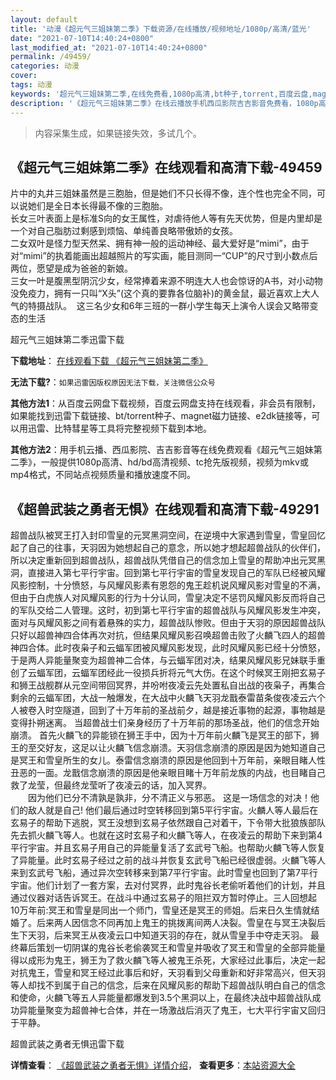 ```yaml
---
layout: default
title: '动漫《超元气三姐妹第二季》下载资源/在线播放/视频地址/1080p/高清/蓝光'
date: "2021-07-10T14:40:24+0800"
last_modified_at: "2021-07-10T14:40:24+0800"
permalink: /49459/
categories: 动漫
cover:
tags: 动漫
keywords: '超元气三姐妹第二季,在线免费看,1080p高清,bt种子,torrent,百度云盘,magnet,磁力链,迅雷下载资源'
description: '《超元气三姐妹第二季》在线云播放手机西瓜影院吉吉影音免费看，1080p高清bd/hd未删减完整版和tc抢先枪版，mkv/mp4格式，附带bt/torrent种子、magnet/磁力链、百度云盘、网盘资源迅雷下载链接'
---
```


>内容采集生成，如果链接失效，多试几个。


## 《超元气三姐妹第二季》在线观看和高清下载-49459

片中的丸井三姐妹虽然是三胞胎，但是她们不只长得不像，连个性也完全不同，可以说她们是全日本长得最不像的三胞胎。<br /> 长女三叶表面上是标准S向的女王属性，对虐待他人等有先天优势，但是内里却是一个对自己脂肪过剩感到烦恼、单纯善良略带傲娇的女孩。<br /> 二女双叶是怪力型天然呆、拥有神一般的运动神经、最大爱好是“mimi”，由于对“mimi”的执着能画出超越照片的写实画，能目测同一“CUP”的尺寸到小数点后两位，愿望是成为爸爸的新娘。<br /> 三女一叶是腹黑型阴沉少女，经常捧着来源不明连大人也会惊讶的A书，对小动物没免疫力，拥有一只叫“X头&rdquo;(这个真的要靠各位脑补)的黄金鼠，最近喜欢上大人气的特摄战队。&nbsp; 这三名少女和6年三班的一群小学生每天上演令人误会又略带变态的生活


超元气三姐妹第二季迅雷下载

**下载地址**： [在线观看下载 《超元气三姐妹第二季》](https://www.993dy.com//vod-detail-id-4140.html) 


**无法下载?**：`如果迅雷因版权原因无法下载，关注微信公众号 `

**其他方法1**：从百度云网盘下载视频，百度云网盘支持在线观看，非会员有限制，如果能找到迅雷下载链接、bt/torrent种子、magnet磁力链接、e2dk链接等，可以用迅雷、比特彗星等工具将完整视频下载到本地。

**其他方法2**：用手机云播、西瓜影院、吉吉影音等在线免费观看《超元气三姐妹第二季》，一般提供1080p高清、hd/bd高清视频、tc抢先版视频，视频为mkv或mp4格式，不同站点视频质量和播放速度不同。


## 《超兽武装之勇者无惧》在线观看和高清下载-49291

超兽战队被冥王打入封印雪皇的元冥黑洞空间，在逆境中大家遇到雪皇，雪皇回忆起了自己的往事，天羽因为她想起自己的意念，所以她才想起超兽战队的伙伴们，所以决定重新回到超兽战队，超兽战队凭借自己的信念加上雪皇的帮助冲出元冥黑洞，直接进入第七平行宇宙。回到第七平行宇宙的雪皇发现自己的军队已经被风耀风影控制，十分愤怒，与风耀风影素有恩怨的鬼王趁机说风耀风影对雪皇的不满，但由于白虎族人对风耀风影的行为十分认同，雪皇决定不惩罚风耀风影反而将自己的军队交给二人管理。这时，初到第七平行宇宙的超兽战队与风耀风影发生冲突，面对与风耀风影之间有着悬殊的实力，超兽战队惨败。但由于天羽的原因超兽战队只好以超兽神四合体再次对抗，但结果风耀风影召唤超兽击败了火麟飞四人的超兽神四合体。此时夜枭子和云蝠军团被风耀风影发现，此时风耀风影已经十分愤怒，于是两人异能量聚变为超兽神二合体，与云蝠军团对决，结果风耀风影兄妹联手重创了云蝠军团，云蝠军团经此一役损兵折将元气大伤。在这个时候冥王刚把玄易子和狮王战舰群从元空间带回冥界，并吩咐夜凌云先处置私自出战的夜枭子，再集合剩余的云蝠军团，大战一触爆发，在大战中火麟飞天羽龙戬泰雷苗条俊夜凌云六个人被卷入时空隧道，回到了十万年前的圣战前夕，越是接近事物的起源，事物越是变得扑朔迷离。 当超兽战士们亲身经历了十万年前的那场圣战，他们的信念开始崩溃。 首先火麟飞的异能锁在狮王手中，因为十万年前火麟飞是冥王的部下，狮王的至交好友，这足以让火麟飞信念崩溃。天羽信念崩溃的原因是因为她知道自己是冥王和雪皇所生的女儿。泰雷信念崩溃的原因是他回到十万年前，亲眼目睹人性丑恶的一面。龙戬信念崩溃的原因是他亲眼目睹十万年前龙族的内战，也目睹自己救了龙莹，但最终龙莹听了夜凌云的话，加入冥界。<br />　　因为他们已分不清孰是孰非，分不清正义与邪恶。 这是一场信念的对决！他们的敌人就是自己! 他们最后通过时空转移回到第5平行宇宙。火麟人等人最后在玄易子的帮助下逃脱，冥王没想到玄易子依然跟自己对着干，下令带大批狼族部队先去抓火麟飞等人。也就在这时玄易子和火麟飞等人，在夜凌云的帮助下来到第4平行宇宙。并且玄易子用自己的异能量复活了玄武号飞船。也帮助火麟飞等人恢复了异能量。此时玄易子经过之前的战斗并恢复玄武号飞船已经很虚弱。火麟飞等人来到玄武号飞船，通过异次空转移来到第7平行宇宙。此时雪皇也回到了第7平行宇宙。他们计划了一套方案，去对付冥界，此时鬼谷长老偷听着他们的计划，并且通过仪器对话告诉冥王。在战斗中通过玄易子的阻拦双方暂时停止。三人回想起10万年前:冥王和雪皇是同出一个师门，雪皇还是冥王的师姐。后来日久生情就结婚了。后来两人因信念不同再加上鬼王的挑拨离间两人决裂。雪皇在与冥王决裂后生下天羽，后来冥王从夜凌云口中知道天羽的存在，就从雪皇手中夺走天羽。 最终幕后策划一切阴谋的鬼谷长老偷袭冥王和雪皇并吸收了冥王和雪皇的全部异能量得以成形为鬼王，狮王为了救火麟飞等人被鬼王杀死，大家经过此事后，决定一起对抗鬼王，雪皇和冥王经过此事后和好，天羽看到父母重新和好非常高兴，但天羽等人却找不到属于自己的信念，后来在风耀风影的帮助下超兽战队明白自己的信念和使命，火麟飞等五人异能量都爆发到3.5个黑洞以上，在最终决战中超兽战队成功异能量聚变为超兽神七合体，并在一场激战后消灭了鬼王，七大平行宇宙又回归于平静。


超兽武装之勇者无惧迅雷下载

**详情查看**： [《超兽武装之勇者无惧》详情介绍](/movie/49291/)， **查看更多**：[本站资源大全](/movie/t/all/)

